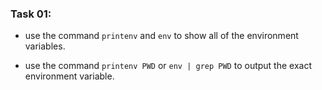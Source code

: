 ### Task 01:
- use the command `printenv` and `env` to show all of the environment variables.



- use the command `printenv PWD` or `env | grep PWD` to output the exact environment variable.